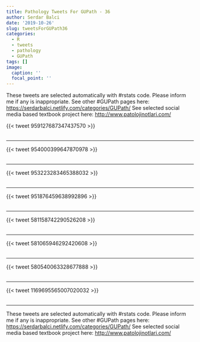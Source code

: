 ```yaml
---
title: Pathology Tweets For GUPath - 36
author: Serdar Balci
date: '2019-10-26'
slug: tweetsForGUPath36
categories:
  - R
  - tweets
  - pathology
  - GUPath
tags: []
image:
  caption: ''
  focal_point: ''
---
```



These tweets are selected automatically with #rstats code. Please inform me if any is inappropriate.
See other #GUPath pages here: https://serdarbalci.netlify.com/categories/GUPath/ 
See selected social media based textbook project here: http://www.patolojinotlari.com/

{{< tweet 959127687347437570 >}}
<br>
<br>
<hr>
{{< tweet 954000399647870978 >}}
<br>
<br>
<hr>
{{< tweet 953223283465388032 >}}
<br>
<br>
<hr>
{{< tweet 951876459638992896 >}}
<br>
<br>
<hr>
{{< tweet 581158742290526208 >}}
<br>
<br>
<hr>
{{< tweet 581065946292420608 >}}
<br>
<br>
<hr>
{{< tweet 580540063328677888 >}}
<br>
<br>
<hr>
{{< tweet 1169695565007020032 >}}
<br>
<br>
<hr>


These tweets are selected automatically with #rstats code. Please inform me if any is inappropriate.
See other #GUPath pages here: https://serdarbalci.netlify.com/categories/GUPath/ 
See selected social media based textbook project here: http://www.patolojinotlari.com/
